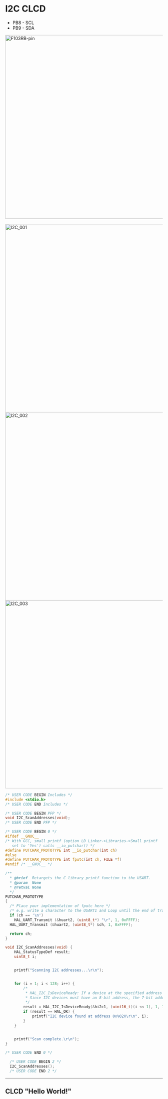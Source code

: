# I2C CLCD

  * PB8 - SCL
  * PB9 - SDA

<img width="644" height="586" alt="F103RB-pin" src="https://github.com/user-attachments/assets/5a174c00-4edc-4481-a59f-00297ecf229d" />
<br><br>

<img width="800" height="600" alt="I2C_001" src="https://github.com/user-attachments/assets/6ad1eefb-17c6-4073-8355-276e65266cdb" />
<br>
<img width="800" height="600" alt="I2C_002" src="https://github.com/user-attachments/assets/4da3d974-64f7-48d9-8080-a8792f981041" />
<br>
<img width="800" height="600" alt="I2C_003" src="https://github.com/user-attachments/assets/06a7ed9a-ca43-4011-9b45-76428a27ada8" />
<br>

```c
/* USER CODE BEGIN Includes */
#include <stdio.h>
/* USER CODE END Includes */
```

```c
/* USER CODE BEGIN PFP */
void I2C_ScanAddresses(void);
/* USER CODE END PFP */
```

```c
/* USER CODE BEGIN 0 */
#ifdef __GNUC__
/* With GCC, small printf (option LD Linker->Libraries->Small printf
   set to 'Yes') calls __io_putchar() */
#define PUTCHAR_PROTOTYPE int __io_putchar(int ch)
#else
#define PUTCHAR_PROTOTYPE int fputc(int ch, FILE *f)
#endif /* __GNUC__ */

/**
  * @brief  Retargets the C library printf function to the USART.
  * @param  None
  * @retval None
  */
PUTCHAR_PROTOTYPE
{
  /* Place your implementation of fputc here */
  /* e.g. write a character to the USART1 and Loop until the end of transmission */
  if (ch == '\n')
    HAL_UART_Transmit (&huart2, (uint8_t*) "\r", 1, 0xFFFF);
  HAL_UART_Transmit (&huart2, (uint8_t*) &ch, 1, 0xFFFF);

  return ch;
}

void I2C_ScanAddresses(void) {
    HAL_StatusTypeDef result;
    uint8_t i;


    printf("Scanning I2C addresses...\r\n");


    for (i = 1; i < 128; i++) {
        /*
         * HAL_I2C_IsDeviceReady: If a device at the specified address exists return HAL_OK.
         * Since I2C devices must have an 8-bit address, the 7-bit address is shifted left by 1 bit.
         */
        result = HAL_I2C_IsDeviceReady(&hi2c1, (uint16_t)(i << 1), 1, 10);
        if (result == HAL_OK) {
            printf("I2C device found at address 0x%02X\r\n", i);
        }
    }


    printf("Scan complete.\r\n");
}

/* USER CODE END 0 */
```

```c
  /* USER CODE BEGIN 2 */
  I2C_ScanAddresses();
  /* USER CODE END 2 */
```


---
CLCD "Hello World!"
---


```c

```

```c

```
```c

```

```c

```

```c

```
